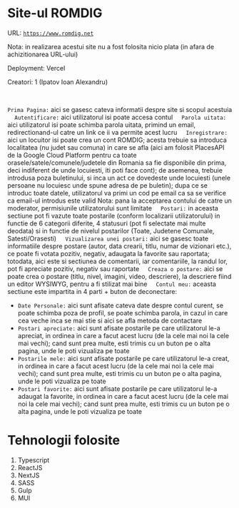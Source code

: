 # Site-ul ROMDIG

URL: [`https://www.romdig.net`](https://www.romdig.net)

Nota: in realizarea acestui site nu a fost folosita nicio plata (in afara de achizitionarea URL-ului)

Deployment: Vercel

Creatori: 1 (Ipatov Ioan Alexandru)

&nbsp;
&nbsp;

```Prima Pagina:``` aici se gasesc cateva informatii despre site si scopul acestuia
&nbsp;
&nbsp;
```Autentificare:``` aici utilizatorul isi poate accesa contul
&nbsp;
&nbsp;
```Parola uitata:``` aici utilizatorul isi poate schimba parola uitata, primind un email, redirectionand-ul catre un link ce ii va permite acest lucru
&nbsp;
&nbsp;
```Inregistrare:``` aici un locuitor isi poate crea un cont ROMDIG; acesta trebuie sa introduca localitatea (nu judet sau comuna) in care se afla (aici am folosit PlacesAPI de la Google Cloud Platform pentru ca toate orasele/satele/comunele/judetele din Romania sa fie disponibile din prima, deci indiferent de unde locuiesti, iti poti face cont); de asemenea, trebuie introdusa poza buletinului, si inca un act ce dovedeste unde locuiesti (unele persoane nu locuiesc unde spune adresa de pe buletin); dupa ce se introduc toate datele, utilizatorul va primi un cod pe email ca sa se verifice ca email-ul introdus este valid
Nota: pana la acceptarea contului de catre un moderator, permisiunile utilizatorului sunt limitate
&nbsp;
&nbsp;
```Postari:``` in aceasta sectiune pot fi vazute toate postarile (conform localizarii utilizatorului) in functie de 6 categorii diferite, 4 statusuri (pot fi selectate mai multe deodata) si in functie de nivelul postarilor (Toate, Judetene Comunale, Satesti/Orasesti)
&nbsp;
&nbsp;
```Vizualizarea unei postari:``` aici se gasesc toate informatiile despre postare (autor, data crearii, titlu, numar de vizionari etc.), ce poate fi votata pozitiv, negativ, adaugata la favorite sau raportata; totodata, aici este si sectiunea de comentarii, iar comentariile, la randul lor, pot fi apreciate pozitiv, negativ sau raportate
&nbsp;
&nbsp;
```Creaza o postare:``` aici se poate crea o postare (titlu, nivel, imagini, video, descriere), la descriere fiind un editor WYSIWYG, pentru a fi stilizat mai bine
&nbsp;
&nbsp;
```Contul meu:``` aceasta sectiune este impartita in 4 parti + buton de deconectare:
- ```Date Personale:``` aici sunt afisate cateva date despre contul curent, se poate schimba poza de profil, se poate schimba parola, in cazul in care cea veche inca se mai stie si aici se afla metoda de contactare
- ```Postari apreciate:``` aici sunt afisate postarile pe care utilizatorul le-a apreciat, in ordinea in care a facut acest lucru (de la cele mai noi la cele mai vechi); cand sunt prea multe, esti trimis cu un buton pe o alta pagina, unde le poti vizualiza pe toate
- ```Postarile mele:``` aici sunt afisate postarile pe care utilizatorul le-a creat, in ordinea in care a facut acest lucru (de la cele mai noi la cele mai vechi); cand sunt prea multe, esti trimis cu un buton pe o alta pagina, unde le poti vizualiza pe toate
- ```Postari favorite:``` aici sunt afisate postarile pe care utilizatorul le-a adaugat la favorite, in ordinea in care a facut acest lucru (de la cele mai noi la cele mai vechi); cand sunt prea multe, esti trimis cu un buton pe o alta pagina, unde le poti vizualiza pe toate
&nbsp;
&nbsp;
# Tehnologii folosite
1. Typescript
2. ReactJS
3. NextJS
4. SASS
5. Gulp
6. MUI